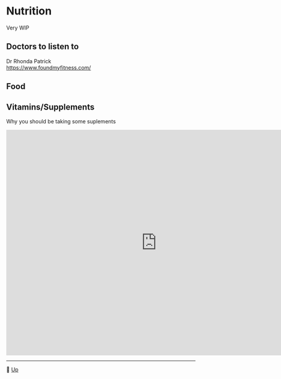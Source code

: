 # Nutrition

Very WIP

## Doctors to listen to

Dr Rhonda Patrick  
https://www.foundmyfitness.com/

## Food

## Vitamins/Supplements

Why you should be taking some suplements  

<iframe width="800" height="600" src="http://www.youtube.com/embed/qh0xB4OJdpQ" frameborder="0" allowfullscreen></iframe>  

---
🔺 [Up](../index.md)